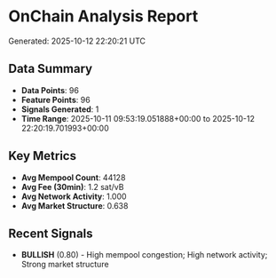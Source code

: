 # OnChain Analysis Report
Generated: 2025-10-12 22:20:21 UTC

## Data Summary
- **Data Points**: 96
- **Feature Points**: 96
- **Signals Generated**: 1
- **Time Range**: 2025-10-11 09:53:19.051888+00:00 to 2025-10-12 22:20:19.701993+00:00

## Key Metrics
- **Avg Mempool Count**: 44128
- **Avg Fee (30min)**: 1.2 sat/vB
- **Avg Network Activity**: 1.000
- **Avg Market Structure**: 0.638

## Recent Signals
- **BULLISH** (0.80) - High mempool congestion; High network activity; Strong market structure
